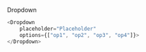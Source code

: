 Dropdown

```js
<Dropdown 
    placeholder="Placeholder" 
    options={["op1", "op2", "op3", "op4"]}>
</Dropdown>
```